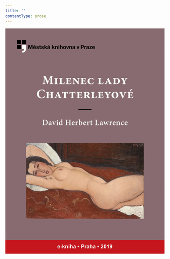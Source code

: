 ```yaml
---
title: ''
contentType: prose
---
```


<section>

![obalka_milenec_lady_chatterleyov%c3%a9.jpg](./resources/obalka_milenec_lady_ch_fmt.jpeg)

</section>
